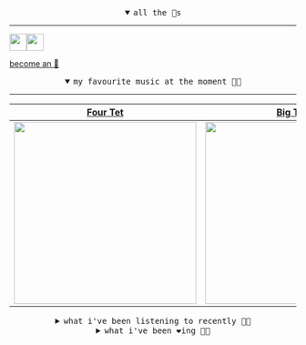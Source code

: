 <details open>

<summary align="center"><samp>all the 🥚s</samp></summary>
<hr />

<a href="https://github.com/pvinis"><img src="https://avatars.githubusercontent.com/u/100233?s=90&v=4" width="30" height="30" /><a href="https://github.com/maxPugh"><img src="https://avatars.githubusercontent.com/u/46350013?s=90&u=52a601eaa2d272b35477d096fe782ebf0a8a1f68&v=4" width="30" height="30" />

<samp><a href="https://github.com/bitttttten/bitttttten/stargazers">become an 🥚</a></samp>

</details>

<details open>

<summary align="center"><samp>my favourite music at the moment 🎵🎶</samp></summary>
<hr />

<!-- toc -->

| [Four Tet](https://open.spotify.com/artist/7Eu1txygG6nJttLHbZdQOh)                                                                                               | [Big Thief](https://open.spotify.com/artist/5QdyldG4Fl4TPiOIeMNpBZ)                                                                                              | [Madlib](https://open.spotify.com/artist/5LhTec3c7dcqBvpLRWbMcf)                                                                                                 | [Stars Of The Lid](https://open.spotify.com/artist/36pCa1JHc6hlGbfEmLzJQc)                                                                                       |
| ---------------------------------------------------------------------------------------------------------------------------------------------------------------- | ---------------------------------------------------------------------------------------------------------------------------------------------------------------- | ---------------------------------------------------------------------------------------------------------------------------------------------------------------- | ---------------------------------------------------------------------------------------------------------------------------------------------------------------- |
| [<img src="https://i.scdn.co/image/ab6761610000e5eb84e29d09b4917bec2700a0d7" width="320" height="auto">](https://open.spotify.com/artist/7Eu1txygG6nJttLHbZdQOh) | [<img src="https://i.scdn.co/image/ab6761610000e5ebeab1cd56d166a0e1f0c410f0" width="320" height="auto">](https://open.spotify.com/artist/5QdyldG4Fl4TPiOIeMNpBZ) | [<img src="https://i.scdn.co/image/ab6761610000e5ebdb860c843b90fdea28f670d6" width="320" height="auto">](https://open.spotify.com/artist/5LhTec3c7dcqBvpLRWbMcf) | [<img src="https://i.scdn.co/image/ab6761610000e5ebd9559855d1bb68f3160724d8" width="320" height="auto">](https://open.spotify.com/artist/36pCa1JHc6hlGbfEmLzJQc) |

<!-- tocstop -->

</details>

<details>

<summary align="center"><samp>what i've been listening to recently 🎵🎶</samp></summary>
<hr />

<!-- toc -->

| [What's a Girl to Do<br />Fatima Yamaha](https://open.spotify.com/track/5N720bYInxSsiUDvBOLM3C)                                                                 | [Two Thousand and Seventeen<br />Four Tet](https://open.spotify.com/track/2ZIaH69kaz55RM4Pjx6KXl)                                                               | [Smalltalk - Four Tet Remix<br />Ultraísta, Four Tet](https://open.spotify.com/track/0MCkGXxEcvsPc7HrncVlsZ)                                                    | [Inside Out<br />Spoon](https://open.spotify.com/track/7HKW2F9UqwMVPdByorotm1)                                                                                  |
| --------------------------------------------------------------------------------------------------------------------------------------------------------------- | --------------------------------------------------------------------------------------------------------------------------------------------------------------- | --------------------------------------------------------------------------------------------------------------------------------------------------------------- | --------------------------------------------------------------------------------------------------------------------------------------------------------------- |
| [<img src="https://i.scdn.co/image/ab6761610000e5eb6c0d04d15e8509bbb9cdeef7" width="320" height="auto">](https://open.spotify.com/track/5N720bYInxSsiUDvBOLM3C) | [<img src="https://i.scdn.co/image/ab6761610000e5eb84e29d09b4917bec2700a0d7" width="320" height="auto">](https://open.spotify.com/track/2ZIaH69kaz55RM4Pjx6KXl) | [<img src="https://i.scdn.co/image/ab6761610000e5ebb6cfbbc97ddd882abd44a13d" width="320" height="auto">](https://open.spotify.com/track/0MCkGXxEcvsPc7HrncVlsZ) | [<img src="https://i.scdn.co/image/ab6761610000e5eb72326dbf950afab202f4508e" width="320" height="auto">](https://open.spotify.com/track/7HKW2F9UqwMVPdByorotm1) |

<!-- tocstop -->

</details>

<details>

<summary align="center"><samp>what i've been ❤️ing 🎵🎶</samp></summary>
<hr />

<!-- toc -->

| [Paul<br />Big Thief](https://open.spotify.com/album/5eSbNHaPAkwpAuo9k0o2YU)                                                                                    | [Masterpiece<br />Big Thief](https://open.spotify.com/album/5eSbNHaPAkwpAuo9k0o2YU)                                                                             | [Iambic 9 Poetry<br />Squarepusher](https://open.spotify.com/album/2DgDJIt55XlfyHpep3CFKs)                                                                      | [Iambic 5 Poetry<br />Squarepusher](https://open.spotify.com/album/19WuEzQZ9XpqVpOyoVr51m)                                                                      |
| --------------------------------------------------------------------------------------------------------------------------------------------------------------- | --------------------------------------------------------------------------------------------------------------------------------------------------------------- | --------------------------------------------------------------------------------------------------------------------------------------------------------------- | --------------------------------------------------------------------------------------------------------------------------------------------------------------- |
| [<img src="https://i.scdn.co/image/ab67616d0000b273b0b367262da7a05352e0b8fe" width="320" height="auto">](https://open.spotify.com/album/5eSbNHaPAkwpAuo9k0o2YU) | [<img src="https://i.scdn.co/image/ab67616d0000b273b0b367262da7a05352e0b8fe" width="320" height="auto">](https://open.spotify.com/album/5eSbNHaPAkwpAuo9k0o2YU) | [<img src="https://i.scdn.co/image/ab67616d0000b273f5b54c02b25abfe416e8a6ec" width="320" height="auto">](https://open.spotify.com/album/2DgDJIt55XlfyHpep3CFKs) | [<img src="https://i.scdn.co/image/ab67616d0000b273a8035bd3120d11167e3619c3" width="320" height="auto">](https://open.spotify.com/album/19WuEzQZ9XpqVpOyoVr51m) |

<!-- tocstop -->

</details>
